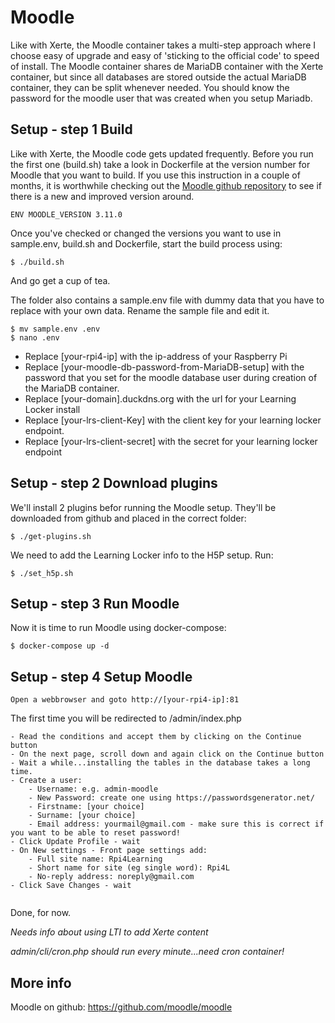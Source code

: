 # Moodle

Like with Xerte, the Moodle container takes a multi-step approach where I choose easy of upgrade and easy of 'sticking to the official code' to speed of install.
The Moodle container shares de MariaDB container with the Xerte container, but since all databases are stored outside the actual MariaDB container, they can be split whenever needed.
You should know the password for the moodle user that was created when you setup Mariadb.

## Setup - step 1 Build
Like with Xerte, the Moodle code gets updated frequently. Before you run the first one (build.sh) take a look in Dockerfile at the version number for Moodle that you want to build.
If you use this instruction in a couple of months, it is worthwhile checking out the [Moodle github repository](https://github.com/moodle/moodle/releases) to see if there is a new and improved version around.

```
ENV MOODLE_VERSION 3.11.0
```
Once you've checked or changed the versions you want to use in sample.env, build.sh and Dockerfile, start the build process using:
```
$ ./build.sh
```
And go get a cup of tea.

The folder also contains a sample.env file with dummy data that you have to replace with your own data. Rename the sample file and edit it.
```
$ mv sample.env .env
$ nano .env
```
- Replace [your-rpi4-ip] with the ip-address of your Raspberry Pi
- Replace [your-moodle-db-password-from-MariaDB-setup] with the password that you set for the moodle database user during creation of the MariaDB container.
- Replace [your-domain].duckdns.org with the url for your Learning Locker install
- Replace [your-lrs-client-Key] with the client key for your learning locker endpoint.
- Replace [your-lrs-client-secret] with the secret for your learning locker endpoint

## Setup - step 2 Download plugins

We'll install 2 plugins befor running the Moodle setup. They'll be downloaded from github and placed in the correct folder:
```
$ ./get-plugins.sh
```
We need to add the Learning Locker info to the H5P setup. Run:
```
$ ./set_h5p.sh
```

## Setup - step 3 Run Moodle

Now it is time to run Moodle using docker-compose:
```
$ docker-compose up -d
```

## Setup - step 4 Setup Moodle

```
Open a webbrowser and goto http://[your-rpi4-ip]:81
```
The first time you will be redirected to /admin/index.php

```
- Read the conditions and accept them by clicking on the Continue button
- On the next page, scroll down and again click on the Continue button
- Wait a while...installing the tables in the database takes a long time.
- Create a user:
    - Username: e.g. admin-moodle
    - New Password: create one using https://passwordsgenerator.net/
    - Firstname: [your choice] 
    - Surname: [your choice]
    - Email address: yourmail@gmail.com - make sure this is correct if you want to be able to reset password!  
- Click Update Profile - wait
- On New settings - Front page settings add:
    - Full site name: Rpi4Learning
    - Short name for site (eg single word): Rpi4L   
    - No-reply address: noreply@gmail.com
- Click Save Changes - wait
   
```

Done, for now.

_Needs info about using LTI to add Xerte content_

_admin/cli/cron.php should run every minute...need cron container!_


## More info

Moodle on github: https://github.com/moodle/moodle

